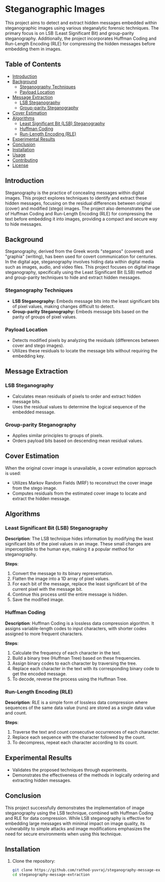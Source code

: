 #  Steganographic Images

This project aims to detect and extract hidden messages embedded within steganographic images using various steganalytic forensic techniques. The primary focus is on LSB (Least Significant Bit) and group-parity steganography. Additionally, the project incorporates Huffman Coding and Run-Length Encoding (RLE) for compressing the hidden messages before embedding them in images.

## Table of Contents
- [Introduction](#introduction)
- [Background](#background)
  - [Steganography Techniques](#steganography-techniques)
  - [Payload Location](#payload-location)
- [Message Extraction](#message-extraction)
  - [LSB Steganography](#lsb-steganography)
  - [Group-parity Steganography](#group-parity-steganography)
- [Cover Estimation](#cover-estimation)
- [Algorithms](#algorithms)
  - [Least Significant Bit (LSB) Steganography](#least-significant-bit-lsb-steganography)
  - [Huffman Coding](#huffman-coding)
  - [Run-Length Encoding (RLE)](#run-length-encoding-rle)
- [Experimental Results](#experimental-results)
- [Conclusion](#conclusion)
- [Installation](#installation)
- [Usage](#usage)
- [Contributing](#contributing)
- [License](#license)

## Introduction
Steganography is the practice of concealing messages within digital images. This project explores techniques to identify and extract these hidden messages, focusing on the residual differences between original (cover) and modified (stego) images. The project also demonstrates the use of Huffman Coding and Run-Length Encoding (RLE) for compressing the text before embedding it into images, providing a compact and secure way to hide messages.

## Background
Steganography, derived from the Greek words "steganos" (covered) and "graphia" (writing), has been used for covert communication for centuries. In the digital age, steganography involves hiding data within digital media such as images, audio, and video files. This project focuses on digital image steganography, specifically using the Least Significant Bit (LSB) method and group-parity techniques to hide and extract hidden messages.

### Steganography Techniques
- **LSB Steganography:** Embeds message bits into the least significant bits of pixel values, making changes difficult to detect.
- **Group-parity Steganography:** Embeds message bits based on the parity of groups of pixel values.

### Payload Location
- Detects modified pixels by analyzing the residuals (differences between cover and stego images).
- Utilizes these residuals to locate the message bits without requiring the embedding key.

## Message Extraction
### LSB Steganography
- Calculates mean residuals of pixels to order and extract hidden message bits.
- Uses the residual values to determine the logical sequence of the embedded message.

### Group-parity Steganography
- Applies similar principles to groups of pixels.
- Orders payload bits based on descending mean residual values.

## Cover Estimation
When the original cover image is unavailable, a cover estimation approach is used:
- Utilizes Markov Random Fields (MRF) to reconstruct the cover image from the stego image.
- Computes residuals from the estimated cover image to locate and extract the hidden message.

## Algorithms

### Least Significant Bit (LSB) Steganography
**Description**: The LSB technique hides information by modifying the least significant bits of the pixel values in an image. These small changes are imperceptible to the human eye, making it a popular method for steganography.

**Steps**:
1. Convert the message to its binary representation.
2. Flatten the image into a 1D array of pixel values.
3. For each bit of the message, replace the least significant bit of the current pixel with the message bit.
4. Continue this process until the entire message is hidden.
5. Save the modified image.

### Huffman Coding
**Description**: Huffman Coding is a lossless data compression algorithm. It assigns variable-length codes to input characters, with shorter codes assigned to more frequent characters.

**Steps**:
1. Calculate the frequency of each character in the text.
2. Build a binary tree (Huffman Tree) based on these frequencies.
3. Assign binary codes to each character by traversing the tree.
4. Replace each character in the text with its corresponding binary code to get the encoded message.
5. To decode, reverse the process using the Huffman Tree.

### Run-Length Encoding (RLE)
**Description**: RLE is a simple form of lossless data compression where sequences of the same data value (runs) are stored as a single data value and count.

**Steps**:
1. Traverse the text and count consecutive occurrences of each character.
2. Replace each sequence with the character followed by the count.
3. To decompress, repeat each character according to its count.

## Experimental Results
- Validates the proposed techniques through experiments.
- Demonstrates the effectiveness of the methods in logically ordering and extracting hidden messages.

## Conclusion
This project successfully demonstrates the implementation of image steganography using the LSB technique, combined with Huffman Coding and RLE for data compression. While LSB steganography is effective for embedding large messages with minimal impact on image quality, its vulnerability to simple attacks and image modifications emphasizes the need for secure environments when using this technique.

## Installation
1. Clone the repository:
   ```bash
   git clone https://github.com/rathod-yuvraj/steganography-message-extraction.git
   cd steganography-message-extraction
